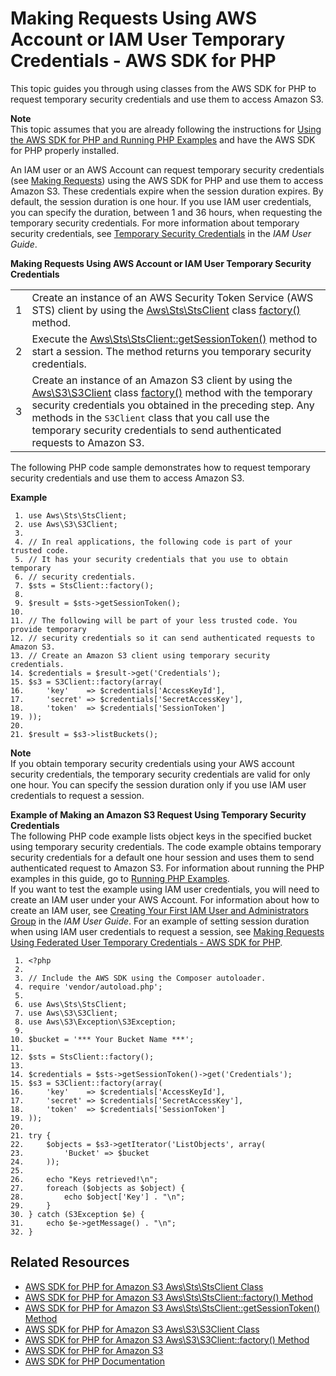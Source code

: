 # Making Requests Using AWS Account or IAM User Temporary Credentials \- AWS SDK for PHP<a name="AuthUsingTempSessionTokenPHP"></a>

This topic guides you through using classes from the AWS SDK for PHP to request temporary security credentials and use them to access Amazon S3\. 

**Note**  
 This topic assumes that you are already following the instructions for [Using the AWS SDK for PHP and Running PHP Examples](UsingTheMPphpAPI.md) and have the AWS SDK for PHP properly installed\. 

An IAM user or an AWS Account can request temporary security credentials \(see [Making Requests](MakingRequests.md)\) using the AWS SDK for PHP and use them to access Amazon S3\. These credentials expire when the session duration expires\. By default, the session duration is one hour\. If you use IAM user credentials, you can specify the duration, between 1 and 36 hours, when requesting the temporary security credentials\. For more information about temporary security credentials, see [Temporary Security Credentials](http://docs.aws.amazon.com/IAM/latest/UserGuide/id_credentials_temp.html) in the *IAM User Guide*\.


**Making Requests Using AWS Account or IAM User Temporary Security Credentials**  

|  |  | 
| --- |--- |
|  1  |  Create an instance of an AWS Security Token Service \(AWS STS\) client by using the [Aws\\Sts\\StsClient](http://docs.aws.amazon.com/aws-sdk-php-2/latest/class-Aws.Sts.StsClient.html) class [factory\(\)](http://docs.aws.amazon.com/aws-sdk-php-2/latest/class-Aws.Sts.StsClient.html#_factory) method\.  | 
|  2  |  Execute the [Aws\\Sts\\StsClient::getSessionToken\(\)](http://docs.aws.amazon.com/aws-sdk-php-2/latest/class-Aws.Sts.StsClient.html#_getSessionToken) method to start a session\. The method returns you temporary security credentials\.  | 
|  3  |  Create an instance of an Amazon S3 client by using the [Aws\\S3\\S3Client](http://docs.aws.amazon.com/aws-sdk-php-2/latest/class-Aws.S3.S3Client.html) class [factory\(\)](http://docs.aws.amazon.com/aws-sdk-php-2/latest/class-Aws.S3.S3Client.html#_factory) method with the temporary security credentials you obtained in the preceding step\. Any methods in the `S3Client` class that you call use the temporary security credentials to send authenticated requests to Amazon S3\.  | 

The following PHP code sample demonstrates how to request temporary security credentials and use them to access Amazon S3\.

**Example**  

```
 1. use Aws\Sts\StsClient;
 2. use Aws\S3\S3Client;
 3. 
 4. // In real applications, the following code is part of your trusted code. 
 5. // It has your security credentials that you use to obtain temporary 
 6. // security credentials.
 7. $sts = StsClient::factory();
 8. 
 9. $result = $sts->getSessionToken();
10. 
11. // The following will be part of your less trusted code. You provide temporary
12. // security credentials so it can send authenticated requests to Amazon S3. 
13. // Create an Amazon S3 client using temporary security credentials.
14. $credentials = $result->get('Credentials');
15. $s3 = S3Client::factory(array(
16.     'key'    => $credentials['AccessKeyId'],
17.     'secret' => $credentials['SecretAccessKey'],
18.     'token'  => $credentials['SessionToken']
19. ));
20. 
21. $result = $s3->listBuckets();
```

**Note**  
If you obtain temporary security credentials using your AWS account security credentials, the temporary security credentials are valid for only one hour\. You can specify the session duration only if you use IAM user credentials to request a session\.

**Example of Making an Amazon S3 Request Using Temporary Security Credentials**  
The following PHP code example lists object keys in the specified bucket using temporary security credentials\. The code example obtains temporary security credentials for a default one hour session and uses them to send authenticated request to Amazon S3\. For information about running the PHP examples in this guide, go to [Running PHP Examples](UsingTheMPphpAPI.md#running-php-samples)\.  
If you want to test the example using IAM user credentials, you will need to create an IAM user under your AWS Account\. For information about how to create an IAM user, see [Creating Your First IAM User and Administrators Group](http://docs.aws.amazon.com/IAM/latest/UserGuide/getting-started_create-admin-group.html) in the *IAM User Guide*\. For an example of setting session duration when using IAM user credentials to request a session, see [Making Requests Using Federated User Temporary Credentials \- AWS SDK for PHP](AuthUsingTempFederationTokenPHP.md)\.   

```
 1. <?php
 2. 
 3. // Include the AWS SDK using the Composer autoloader.
 4. require 'vendor/autoload.php';
 5. 
 6. use Aws\Sts\StsClient;
 7. use Aws\S3\S3Client;
 8. use Aws\S3\Exception\S3Exception;
 9. 
10. $bucket = '*** Your Bucket Name ***';
11. 
12. $sts = StsClient::factory();
13. 
14. $credentials = $sts->getSessionToken()->get('Credentials');
15. $s3 = S3Client::factory(array(
16.     'key'    => $credentials['AccessKeyId'],
17.     'secret' => $credentials['SecretAccessKey'],
18.     'token'  => $credentials['SessionToken']
19. ));
20. 
21. try {
22.     $objects = $s3->getIterator('ListObjects', array(
23.         'Bucket' => $bucket
24.     ));
25. 
26.     echo "Keys retrieved!\n";
27.     foreach ($objects as $object) {
28.         echo $object['Key'] . "\n";
29.     }
30. } catch (S3Exception $e) {
31.     echo $e->getMessage() . "\n";
32. }
```

## Related Resources<a name="RelatedResources-AuthUsingTempSessionTokenPHP"></a>
+  [AWS SDK for PHP for Amazon S3 Aws\\Sts\\StsClient Class](http://docs.aws.amazon.com/aws-sdk-php-2/latest/class-Aws.Sts.StsClient.html)
+ [AWS SDK for PHP for Amazon S3 Aws\\Sts\\StsClient::factory\(\) Method](http://docs.aws.amazon.com/aws-sdk-php-2/latest/class-Aws.Sts.StsClient.html#_factory)
+ [AWS SDK for PHP for Amazon S3 Aws\\Sts\\StsClient::getSessionToken\(\) Method](http://docs.aws.amazon.com/aws-sdk-php-2/latest/class-Aws.Sts.StsClient.html#_getSessionToken)
+ [AWS SDK for PHP for Amazon S3 Aws\\S3\\S3Client Class](http://docs.aws.amazon.com/aws-sdk-php-2/latest/class-Aws.S3.S3Client.html) 
+ [AWS SDK for PHP for Amazon S3 Aws\\S3\\S3Client::factory\(\) Method](http://docs.aws.amazon.com/aws-sdk-php-2/latest/class-Aws.S3.S3Client.html#_factory) 
+ [AWS SDK for PHP for Amazon S3](http://docs.aws.amazon.com/aws-sdk-php-2/guide/latest/service-s3.html)
+ [AWS SDK for PHP Documentation](http://docs.aws.amazon.com/aws-sdk-php-2/guide/latest/index.html)